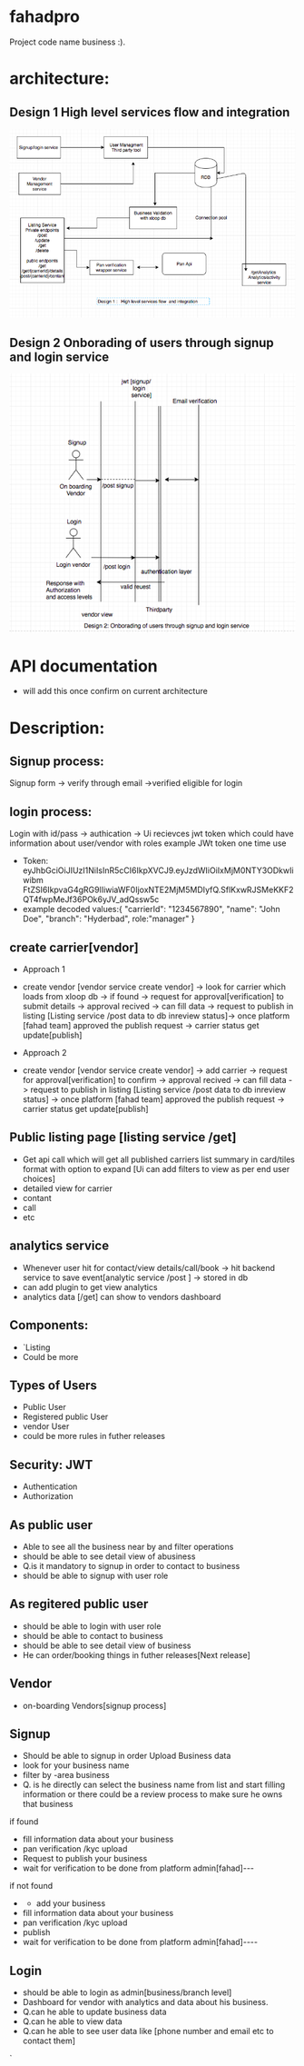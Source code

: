 # fahadpro
Project code name business :).



# architecture:

## Design 1 High level services flow  and integration 
![alt text](https://github.com/umar4sap/fahadpro/blob/master/design2.png)

## Design 2 Onborading of users through signup and login service 
![alt text](https://github.com/umar4sap/fahadpro/blob/master/design1.png)

# API documentation 
- will add this once confirm on current architecture

# Description:

## Signup process:
 Signup form -> verify through email ->verified eligible for login
 
## login process:
Login with id/pass -> authication -> Ui recievces jwt token which could have information about user/vendor with roles
example
JWt token one time use  
- Token: eyJhbGciOiJIUzI1NiIsInR5cCI6IkpXVCJ9.eyJzdWIiOiIxMjM0NTY3ODkwIiwibm
FtZSI6IkpvaG4gRG9lIiwiaWF0IjoxNTE2MjM5MDIyfQ.SflKxwRJSMeKKF2QT4fwpMeJf36POk6yJV_adQssw5c
- example decoded values:{
  "carrierId": "1234567890",
  "name": "John Doe",
  "branch": "Hyderbad",
  role:"manager"
}


## create carrier[vendor]
- Approach 1
- create vendor [vendor service create vendor] -> look for carrier which loads from xloop db -> if found  -> request for approval[verification] to submit details -> approval recived -> can fill data -> request to publish in listing [Listing service /post data to db inreview status]-> once platform [fahad team]
 approved the publish request -> carrier status get update[publish]

- Approach 2
- create vendor [vendor service create vendor] -> add carrier  -> request for approval[verification] to confirm -> approval recived -> can fill data -> request to publish in listing [Listing service /post data to db inreview status] -> once platform [fahad team]
 approved the publish request -> carrier status get update[publish]
 
## Public listing page [listing service /get]
- Get api call which will get all published carriers list summary in card/tiles format with option to expand
[Ui can add filters to view as per end user choices]
- detailed view for carrier 
- contant 
- call
- etc

## analytics service
- Whenever user hit for contact/view details/call/book -> hit backend service to save event[analytic service /post ] -> stored in db
- can add plugin to get view analytics 
- analytics data [/get] can show to vendors dashboard





## Components:
- `Listing
- Could be more 

## Types of Users
- Public User
- Registered public User
- vendor User
- could be more rules in futher releases



## Security: JWT
- Authentication
- Authorization



## As public user
- Able to see  all the business near by and filter operations
- should be able to see detail view of abusiness
- Q.is it mandatory to signup in order to contact to business 
- should be able to signup with user role 

## As regitered public user
- should be able to login with user role 
- should be able to contact to business 
- should be able to see detail view of business
-  He can order/booking things in futher releases[Next release]

## Vendor

- on-boarding Vendors[signup process]

## Signup
- Should be able to signup in order Upload Business data
- look for your business name
- filter by -area business
- Q. is he directly can select the business name from list and start filling information or there could be a review process to make sure he owns that business

 if found

- fill information data about your business 
- pan verification /kyc upload
- Request to publish your business
- wait for verification to be done from platform admin[fahad]---


if not found
- + add your business
- fill information data about your business 
- pan verification /kyc upload
- publish
- wait for verification to be done from platform admin[fahad]----

## Login
- should be able to login as  admin[business/branch level]
- Dashboard for vendor with analytics and data about his business.
- Q.can he able to update business data
- Q.can he able to view data
- Q.can he able to see user data like [phone number and email etc to contact them]





`


